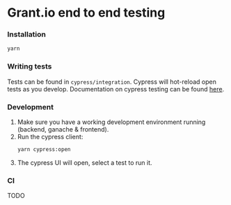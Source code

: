 # Grant.io end to end testing

### Installation

```bash
yarn
```

### Writing tests

Tests can be found in `cypress/integration`. Cypress will hot-reload open tests as you develop. Documentation on cypress testing can be found [here](https://docs.cypress.io/guides/getting-started/writing-your-first-test.html#Add-a-test-file).

### Development

1. Make sure you have a working development environment running (backend, ganache & frontend).
1. Run the cypress client:
   ```bash
   yarn cypress:open
   ```
1. The cypress UI will open, select a test to run it.

### CI

TODO
